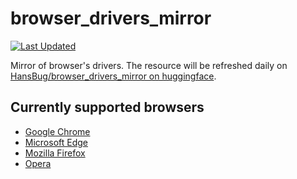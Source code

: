 # browser_drivers_mirror

[![Last Updated](https://img.shields.io/endpoint?url=https://gist.githubusercontent.com/HansBug/4ff4fe9d279fa2bc2cef37fec8cde822/raw/data_last_update.json)](https://huggingface.co/HansBug/browser_drivers_mirror)

Mirror of browser's drivers. The resource will be refreshed daily
on [HansBug/browser_drivers_mirror on huggingface](https://huggingface.co/HansBug/browser_drivers_mirror).

## Currently supported browsers

* [Google Chrome](https://huggingface.co/HansBug/browser_drivers_mirror/tree/main/google)
* [Microsoft Edge](https://huggingface.co/HansBug/browser_drivers_mirror/tree/main/edge)
* [Mozilla Firefox](https://huggingface.co/HansBug/browser_drivers_mirror/tree/main/firefox)
* [Opera](https://huggingface.co/HansBug/browser_drivers_mirror/tree/main/opera)

